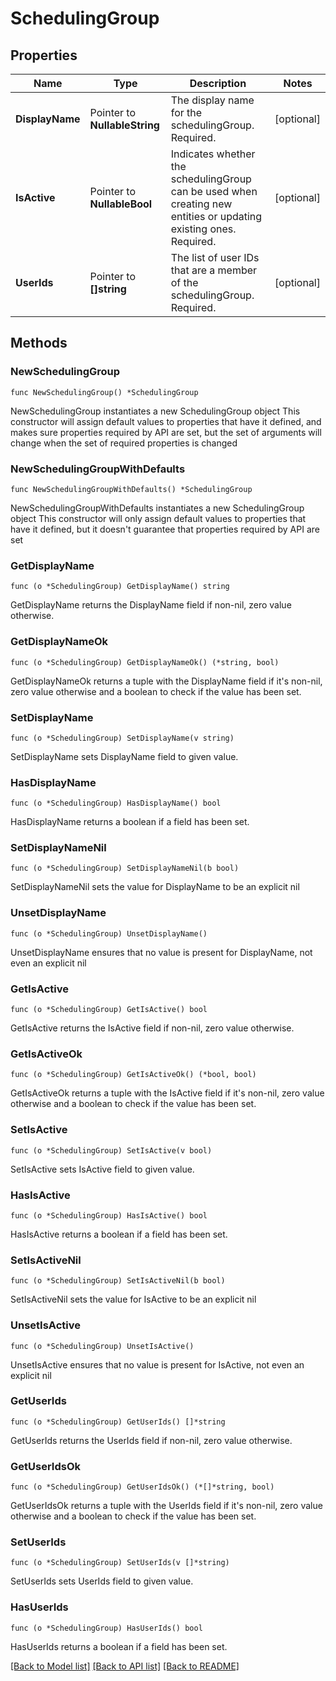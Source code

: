 # SchedulingGroup

## Properties

Name | Type | Description | Notes
------------ | ------------- | ------------- | -------------
**DisplayName** | Pointer to **NullableString** | The display name for the schedulingGroup. Required. | [optional] 
**IsActive** | Pointer to **NullableBool** | Indicates whether the schedulingGroup can be used when creating new entities or updating existing ones. Required. | [optional] 
**UserIds** | Pointer to **[]string** | The list of user IDs that are a member of the schedulingGroup. Required. | [optional] 

## Methods

### NewSchedulingGroup

`func NewSchedulingGroup() *SchedulingGroup`

NewSchedulingGroup instantiates a new SchedulingGroup object
This constructor will assign default values to properties that have it defined,
and makes sure properties required by API are set, but the set of arguments
will change when the set of required properties is changed

### NewSchedulingGroupWithDefaults

`func NewSchedulingGroupWithDefaults() *SchedulingGroup`

NewSchedulingGroupWithDefaults instantiates a new SchedulingGroup object
This constructor will only assign default values to properties that have it defined,
but it doesn't guarantee that properties required by API are set

### GetDisplayName

`func (o *SchedulingGroup) GetDisplayName() string`

GetDisplayName returns the DisplayName field if non-nil, zero value otherwise.

### GetDisplayNameOk

`func (o *SchedulingGroup) GetDisplayNameOk() (*string, bool)`

GetDisplayNameOk returns a tuple with the DisplayName field if it's non-nil, zero value otherwise
and a boolean to check if the value has been set.

### SetDisplayName

`func (o *SchedulingGroup) SetDisplayName(v string)`

SetDisplayName sets DisplayName field to given value.

### HasDisplayName

`func (o *SchedulingGroup) HasDisplayName() bool`

HasDisplayName returns a boolean if a field has been set.

### SetDisplayNameNil

`func (o *SchedulingGroup) SetDisplayNameNil(b bool)`

 SetDisplayNameNil sets the value for DisplayName to be an explicit nil

### UnsetDisplayName
`func (o *SchedulingGroup) UnsetDisplayName()`

UnsetDisplayName ensures that no value is present for DisplayName, not even an explicit nil
### GetIsActive

`func (o *SchedulingGroup) GetIsActive() bool`

GetIsActive returns the IsActive field if non-nil, zero value otherwise.

### GetIsActiveOk

`func (o *SchedulingGroup) GetIsActiveOk() (*bool, bool)`

GetIsActiveOk returns a tuple with the IsActive field if it's non-nil, zero value otherwise
and a boolean to check if the value has been set.

### SetIsActive

`func (o *SchedulingGroup) SetIsActive(v bool)`

SetIsActive sets IsActive field to given value.

### HasIsActive

`func (o *SchedulingGroup) HasIsActive() bool`

HasIsActive returns a boolean if a field has been set.

### SetIsActiveNil

`func (o *SchedulingGroup) SetIsActiveNil(b bool)`

 SetIsActiveNil sets the value for IsActive to be an explicit nil

### UnsetIsActive
`func (o *SchedulingGroup) UnsetIsActive()`

UnsetIsActive ensures that no value is present for IsActive, not even an explicit nil
### GetUserIds

`func (o *SchedulingGroup) GetUserIds() []*string`

GetUserIds returns the UserIds field if non-nil, zero value otherwise.

### GetUserIdsOk

`func (o *SchedulingGroup) GetUserIdsOk() (*[]*string, bool)`

GetUserIdsOk returns a tuple with the UserIds field if it's non-nil, zero value otherwise
and a boolean to check if the value has been set.

### SetUserIds

`func (o *SchedulingGroup) SetUserIds(v []*string)`

SetUserIds sets UserIds field to given value.

### HasUserIds

`func (o *SchedulingGroup) HasUserIds() bool`

HasUserIds returns a boolean if a field has been set.


[[Back to Model list]](../README.md#documentation-for-models) [[Back to API list]](../README.md#documentation-for-api-endpoints) [[Back to README]](../README.md)


